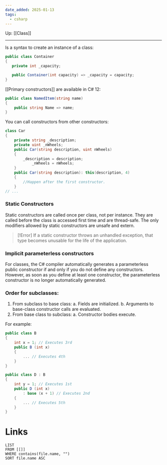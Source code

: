 ```yaml
---
date_added: 2025-01-13
tags:
  - csharp
---
```

Up: [[Class]]
___
 Is a syntax to create an instance of a class:
 
 ```csharp
 public class Container
{
    private int _capacity;

    public Container(int capacity) => _capacity = capacity;
}
 ```

[[Primary constructors]] are available in C# 12:
```cs
public class NamedItem(string name)
{
    public string Name => name;
}
```

You can call constructors from other constructors:
```cs
class Car
{
	private string _description;
	private uint _nWheels;
	public Car(string description, uint nWheels)
	{
		_description = description;
			_nWheels = nWheels;
	}
	public Car(string description): this(description, 4)
	{
		//Happen after the first constructor.
	}
// ...
```

### Static Constructors

Static constructors are called once per class, not per instance. They are called before the class is accessed first time and are thread-safe.
The only modifiers allowed by static constructors are unsafe and extern.
>[!Error]
> If a static constructor throws an unhandled exception, that type becomes unusable for the life of the application.
### Implicit parameterless constructors
For classes, the C# compiler automatically generates a parameterless public constructor
if and only if you do not define any constructors. However, as soon as
you define at least one constructor, the parameterless constructor is no longer
automatically generated.

### Order for subclasses:

1. From subclass to base class:
   a. Fields are initialized.
   b. Arguments to base-class constructor calls are evaluated.
2. From base class to subclass:
   a. Constructor bodies execute.

For example:

```csharp
public class B
{
    int x = 1; // Executes 3rd
    public B (int x)
    {
        ... // Executes 4th
    }
}

public class D : B
{
    int y = 1; // Executes 1st
    public D (int x)
        : base (x + 1) // Executes 2nd
    {
        ... // Executes 5th
    }
}
```

# Links
```dataview
LIST
FROM [[]]
WHERE contains(file.name, "")
SORT file.name ASC
```
